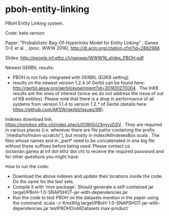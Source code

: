 # pboh-entity-linking

PBoH Entity Linking system.

Code: beta version 

Paper: "Probabilistic Bag-Of-Hyperlinks Model for Entity Linking" , Ganea O-E et al. , (proc. WWW 2016), http://dl.acm.org/citation.cfm?id=2882988

Slides: http://people.inf.ethz.ch/ganeao/WWW16_slides_PBOH.pdf

Newest GERBIL results: 
- PBOH is not fully integrated with GERBIL (D2KB setting). 
- results on the newest version 1.2.4 of Gerbil can be found here: http://gerbil.aksw.org/gerbil/experiment?id=201610270004 . The InKB results are the ones of interest (since we do not address the issue of out of KB entities). Please note that there is a drop in performance of all systems from version 1.1.4 to version 1.2.* of Gerbil (details here: https://github.com/AKSW/gerbil/issues/98). 


Indexes download link: https://polybox.ethz.ch/index.php/s/IOWjGrU3mjyzDSV . They are required in various places (i.e. wherever there are file paths containing the prefix '/media/hofmann-scratch/'), but mostly in index/AllIndexesBox.scala . The files whose names end in _part* need to be concatenated in one big file without these suffixes before being used.
Please contact us (octavian.ganea at inf dot ethz dot ch) to receive the required password and for other questions you might have.

How to run the code:
- Download the above indexes and update their locations inside the code. Do the same for the test sets.
- Compile it with 'mvn package'. Should generate a self-contained jar target/PBoH-1.0-SNAPSHOT-jar-with-dependencies.jar
- Run the code to test PBOH on the datasets mention in the paper using the command: scala -J-Xmx90g target/PBoH-1.0-SNAPSHOT-jar-with-dependencies.jar testPBOHOnAllDatasets max-product
